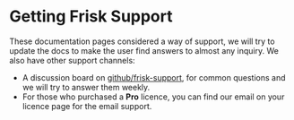 # Getting Frisk Support 

These documentation pages considered a way of support, we will try to update the docs to make the user find answers to almost any inquiry. We also have other support channels: 

- A discussion board on [github/frisk-support](https://github.com/frisk/frisk-support), for common questions and we will try to answer them weekly.
- For those who purchased a **Pro** licence, you can find our email on your licence page for the email support.

